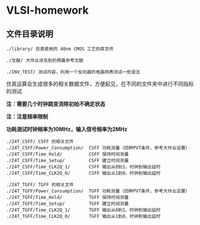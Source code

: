 ﻿# VLSI-homework

## 文件目录说明
```
./library/ 仿真使用的 40nm CMOS 工艺的库文件 
```

```
./文献/ 大作业涉及到的两篇参考文献 
```

```
./INV_TEST/ 测试内容，利用一个反向器的电路网表测试一些语法
```

仿真运算会生成很多的相关数据文件，方便起见，在不同的文件夹中进行不同指标的测试

**注：需要几个时钟跳变消除初始不确定状态**

**注：注意频率限制**

**功耗测试时钟频率为10MHz，输入信号频率为2MHz**

```
./24T_CSFF/ CSFF 的相关文件
./24T_CSFF/Power_Consumption/  CSFF 功耗测量（四种PVT条件，参考大作业设置）
./24T_CSFF/Time_Hold/          CSFF 保持时间测量
./24T_CSFF/Time_Setup/         CSFF 建立时间测量
./24T_CSFF/Time_CLK2Q_1/       CSFF 输出从0到1，时钟到输出延时
./24T_CSFF/Time_CLK2Q_0/       CSFF 输出从1到0，时钟到输出延时
```
```
./24T_TGFF/ TGFF 的相关文件
./24T_TGFF/Power_Consumption/  TGFF 功耗测量（四种PVT条件，参考大作业设置）
./24T_TGFF/Time_Hold/          TGFF 保持时间测量
./24T_TGFF/Time_Setup/         TGFF 建立时间测量
./24T_TGFF/Time_CLK2Q_1/       TGFF 输出从0到1，时钟到输出延时
./24T_TGFF/Time_CLK2Q_0/       TGFF 输出从1到0，时钟到输出延时
```
